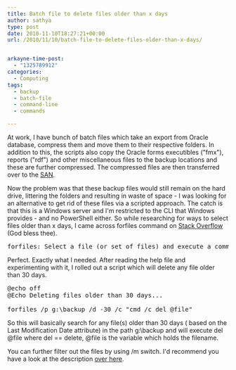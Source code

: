 ```yaml
---
title: Batch file to delete files older than x days
author: sathya
type: post
date: 2010-11-10T18:27:21+00:00
url: /2010/11/10/batch-file-to-delete-files-older-than-x-days/


arkayne-time-post:
  - "1325789912"
categories:
  - Computing
tags:
  - backup
  - batch-file
  - command-line
  - commands

---
```

At work, I have bunch of batch files which take an export from Oracle database, compress them and move them to their respective folders. In addition to this, the scripts also copy the Oracle forms executibles ("fmx"), reports ("rdf") and other miscellaneous files to the backup locations and these are further compressed. The compressed files are then transferred over to the [SAN][1].

<!--more-->

Now the problem was that these backup files would still remain on the hard drive, littering the folders and resulting in waste of space - I was looking for an alternative to get rid of these files via a scripted approach. The catch is that this is a Windows server and I'm restricted to the CLI that Windows provides - and no PowerShell either. So while researching for ways to select files older than x days, I came across forfiles command on [Stack Overflow][2] (God bless thee).

<pre class="brush:bash">forfiles: Select a file (or set of files) and execute a command on each file.</pre>

Perfect. Exactly what I needed. After reading the help file and experimenting with it, I rolled out a script which will delete any file older than 30 days.

<pre class="brush:bash">@echo off
@Echo Deleting files older than 30 days...

forfiles /p g:\backup /d -30 /c "cmd /c del @file"</pre>

So this will basically search for any file(s) older than 30 days ( based on the Last Modification Date attribute) in the path g:\backup and will execute del @file where del == delete, @file is the variable which holds the filename.

You can further filter out the files by using /m switch. I'd recommend you have a look at the description [over here][3].

 [1]: https://en.wikipedia.org/wiki/Storage%20area%20network
 [2]: https://stackoverflow.com/q/51054/92837
 [3]: https://ss64.com/nt/forfiles.html
